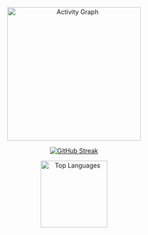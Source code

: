<!--
**ls-prabhu/ls-prabhu** is a ✨ _special_ ✨ repository because its `README.md` (this file) appears on your GitHub profile.

Here are some ideas to get you started:

- 🔭 I’m currently working on ...
- 🌱 I’m currently learning ...
- 👯 I’m looking to collaborate on ...
- 🤔 I’m looking for help with ...
- 💬 Ask me about ...
- 📫 How to reach me: ...
- 😄 Pronouns: ...
- ⚡ Fun fact: ...
-->
<p align="center">
  <img 
    src="https://github-readme-activity-graph.vercel.app/graph?username=ls-prabhu&radius=16&theme=react&area=true" 
    height="300" 
    alt="Activity Graph" 
  />
</p>

<p align="center">
  <a href="https://git.io/streak-stats">
    <img 
      src="https://github-readme-streak-stats.herokuapp.com?user=ls-prabhu&theme=dark&card_width=850&card_height=250" 
      alt="GitHub Streak" 
    />
  </a>
</p>

<p align="center">
  <img 
    src="https://github-readme-stats.vercel.app/api/top-langs?username=ls-prabhu&locale=en&hide_title=false&layout=compact&card_width=850&langs_count=5&theme=dracula&hide_border=false" 
    height="150" 
    alt="Top Languages" 
  />
</p>

